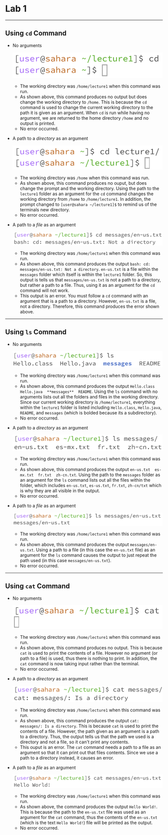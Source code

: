 # Lab 1

---
## Using `cd` Command

- No arguments
 
  ![Image](cd_None.png)
  - The working directory was `/home/lecture1` when this command was run.
  - As shown above, this command produces no output but does change the working directory to `/home`. This is because the `cd` command is used to change the current working directory to the path it is given as an argument. When `cd` is run while having no argument, we are returned to the home directory `/home` and no output is printed.
  - No error occurred.

- A path to a *directory* as an argument

  ![Image](cd_Directory.png)
  - The working directory was `/home` when this command was run.
  - As shown above, this command produces no ouput, but does change the prompt and the working directory. Using the path to the `lecture1` folder as an argument for the `cd` command changes the working directory from `/home` to `/home/lecture1`. In addition, the prompt changed to `[user@sahara ~/lecture1]$` to remind us of the terminals new directory.
  - No error occurred.

- A path to a *file* as an argument
  
  ![Image](cd_File.png)
  - The working directory was `/home/lecture1` when this command was run.
  - As shown above, this command produces the output `bash: cd: messages/en-us.txt: Not a directory`. `en-us.txt` is a file within the `messages` folder which itself is within the `lecture1` folder. So, this output is tells us that `messages/en-us.txt` is not a path to a directory, but rather a path to a file. Thus, using it as an argument for the `cd` command will not work.
  - This output is an error. You must follow a `cd` command with an argument that is a path to a directory. However, `en-us.txt` is a file, not a directory. Therefore, this command produces the error shown above.

---
## Using `ls` Command

- No arguments
  
  ![Image](ls_None.png)
  - The working directory was `/home/lecture1` when this command was run.
  - As shown above, this command produces the output `Hello.class  Hello.java  **messages**  README`. Using the `ls` command with no arguments lists out all the folders and files in the working directory. Since our current working directory is `/home/lecture1`, everything within the `lecture1` folder is listed including `Hello.class`, `Hello.java`, `README`, and `messages` (which is bolded because its a subdirectory).
  - No error occurred.
  
- A path to a *directory* as an argument
  
  ![Image](ls_Directory.png)
  - The working directory was `/home/lecture1` when this command was run.
  - As shown above, this command produces the output `en-us.txt  es-mx.txt  fr.txt  zh-cn.txt`. Using the path to the `messages` folder as an argument for the `ls` command lists out all the files within the folder, which includes `en-us.txt`, `es-us.txt`, `fr.txt`, `zh-cn/txt` which is why they are all visible in the output.
  - No error occurred.
  
- A path to a *file* as an argument
  
  ![Image](ls_File.png)
  - The working directory was `/home/lecture1` when this command was run.
  - As shown above, this command produces the output `messages/en-us.txt`. Using a path to a file (in this case the `en-us.txt` file) as an argument for the `ls` command causes the output to just repeat the path used (in this case `messages/en-us.txt`).
  - No error occurred.
    
---
## Using `cat` Command

- No arguments
  
  ![Image](cat_None.png)
  - The working directory was `/home/lecture1` when this command was run.
  - As shown above, this command produces no output. This is because `cat` is used to print the contents of a file. However no argument (or path to a file) is used, thus there is nothing to print. In addition, the `cat` command is now taking input rather than the terminal.
  - No error occurred.
   
- A path to a *directory* as an argument

  ![Image](cat_Directory.png)
  - The working directory was `/home/lecture1` when this command was run.
  - As shown above, this command produces the output `cat: messages/: Is a directory`. This is because `cat` is used to print the contents of a file. However, the path given as an argument is a path to a directory. Thus, the output tells us that the path we used is a directory and not a file, so it can't print any contents.
  - This ouput is an error. The `cat` command needs a path to a file as an argument so that it can print out that files contents. Since we use a path to a directory instead, it causes an error.

- A path to a *file* as an argument
  
  ![Image](cat_File.png)
  - The working directory was `/home/lecture1` when this command was run.
  - As shown above, the command produces the output `Hello World!`. This is because the path to the `en-us.txt` file was used as an argument for the `cat` command, thus the contents of the `en-us.txt` (which is the text `Hello World!`) file will be printed as the output.
  - No error occurred.

  
